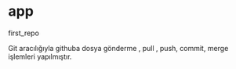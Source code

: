 # app
first_repo



Git aracılığıyla githuba dosya gönderme , pull , push, commit, merge işlemleri yapılmıştır.
